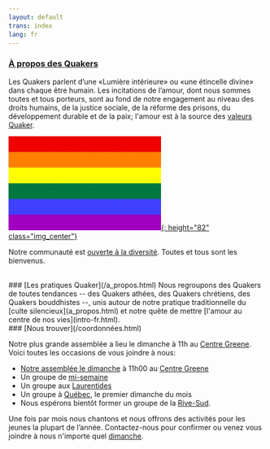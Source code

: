 ```yaml
---
layout: default
trans: index
lang: fr
---
```

### [À propos des Quakers](/a_propos.html)

Les Quakers parlent d’une «Lumière intérieure» ou «une étincelle divine» dans chaque être humain. Les incitations de l’amour, dont nous sommes toutes et tous porteurs, sont au fond de notre engagement au niveau des droits humains, de la justice sociale, de la réforme des prisons, du développement durable et de la paix; l'amour est à la source des [valeurs Quaker](intro.html).

[![Drapeau arc-en-ciel](/assets/images/Rainbow-Flag.jpg){: height="82" class="img_center"}](/a_propos.html)

Notre communauté est [ouverte à la diversité](/a_propos.html). Toutes et tous sont les bienvenus.

<br>
### [Les pratiques Quaker](/a_propos.html)
Nous regroupons des Quakers de toutes tendances  -- des Quakers athées, des Quakers chrétiens, des Quakers bouddhistes --, unis autour de notre pratique traditionnelle du [culte silencieux](a_propos.html) et notre quête de mettre [l'amour au centre de nos vies](intro-fr.html).

<br>
### [Nous trouver](/coordonnées.html)

Notre plus grande assemblée a lieu le dimanche à 11h au [Centre Greene](coordonnées.html). Voici toutes les occasions de vous joindre à nous:
* [Notre assemblée le dimanche](coordonnées.html) à 11h00 au [Centre Greene](coordonnées.html)
* Un groupe de [mi-semaine](mi-semaine.html)
* Un groupe aux [Laurentides](laurentides.html)
* Un groupe à [Québec](quebec.html), le premier dimanche du mois
* Nous espérons bientôt former un groupe de la [Rive-Sud](rive-sud.html). 

Une fois par mois nous chantons et nous offrons des activités pour les jeunes la plupart de l’année. Contactez-nous pour confirmer ou venez vous joindre à nous n'importe quel [dimanche](coordonnées.html).
